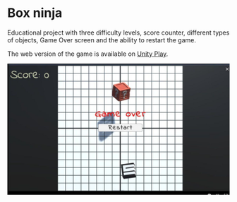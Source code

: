 # Box ninja
 
Educational project with three difficulty levels, score counter, different types of objects, Game Over screen and the ability to restart the game. 

The web version of the game is available on [Unity Play](https://play.unity.com/mg/other/box-ninja-1).

![Screenshot](Screenshot.jpg)
